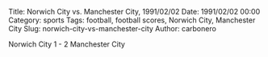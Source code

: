 Title: Norwich City vs. Manchester City, 1991/02/02
Date: 1991/02/02 00:00
Category: sports
Tags: football, football scores, Norwich City, Manchester City
Slug: norwich-city-vs-manchester-city
Author: carbonero


Norwich City 1 - 2 Manchester City

